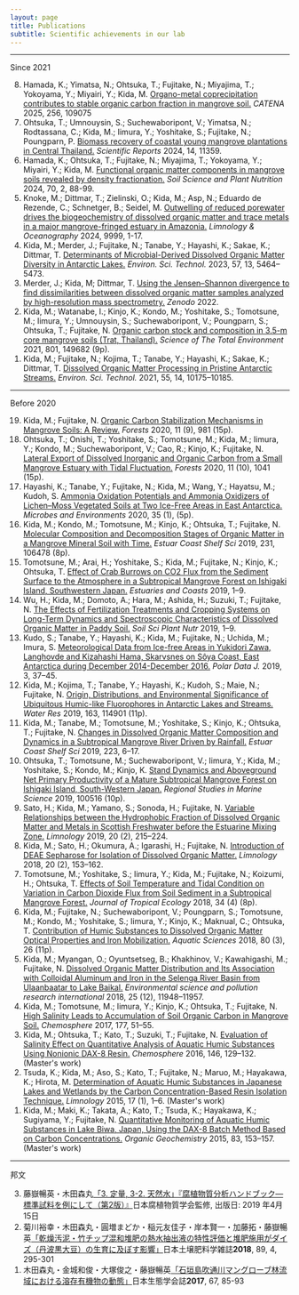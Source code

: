 ```yaml
---
layout: page
title: Publications
subtitle: Scientific achievements in our lab 
---
```


***
Since 2021
<ol reversed>
        <li>Hamada, K.; Yimatsa, N.; Ohtsuka, T.; Fujitake, N.; Miyajima, T.; Yokoyama, Y.; Miyairi, Y.; Kida, M. <a href="https://www.sciencedirect.com/science/article/pii/S0341816225003777">Organo-metal coprecipitation contributes to stable organic carbon fraction in mangrove soil.</a> <i>CATENA</i> 2025, 256, 109075</li>
    <li>Ohtsuka, T.; Umnouysin, S.; Suchewaboripont, V.; Yimatsa, N.; Rodtassana, C.; Kida, M.; Iimura, Y.; Yoshitake, S.; Fujitake, N.; Poungparn, P. <a href="https://www.nature.com/articles/s41598-024-61979-3">Biomass recovery of coastal young mangrove plantations in Central Thailand.</a> <i>Scientific Reports</i> 2024, 14, 11359.</li>
    <li>Hamada, K.; Ohtsuka, T.; Fujitake, N.; Miyajima, T.; Yokoyama, Y.; Miyairi, Y.; Kida, M. <a href="https://www.tandfonline.com/doi/full/10.1080/00380768.2024.2304761">Functional organic matter components in mangrove soils revealed by density fractionation.</a> <i>Soil Science and Plant Nutrition</i> 2024, 70, 2, 88-99.</li>
  <li>Knoke, M.; Dittmar, T.; Zielinski, O.; Kida, M.; Asp, N.; Eduardo de Rezende, C.; Schnetger, B.; Seidel, M. <a href="https://aslopubs.onlinelibrary.wiley.com/doi/10.1002/lno.12473">Outwelling of reduced porewater drives the biogeochemistry of dissolved organic matter and trace metals in a major mangrove-fringed estuary in Amazonia.</a> <i>Limnology & Oceanography</i> 2024, 9999, 1-17.</li>
 <li>Kida, M.; Merder, J.; Fujitake, N.; Tanabe, Y.; Hayashi, K.; Sakae, K.; Dittmar, T. <a href="https://pubs.acs.org/doi/10.1021/acs.est.3c00249">Determinants of Microbial-Derived Dissolved Organic Matter Diversity in Antarctic Lakes.</a> <i>Environ. Sci. Technol.</i> 2023, 57, 13, 5464–5473.</li>
<li>Merder, J.; Kida, M; Dittmar, T. <a href="https://zenodo.org/record/6944777#.YvI6a3bP01I">Using the Jensen–Shannon divergence to find dissimilarities between dissolved organic matter samples analyzed by high-resolution mass spectrometry.</a> <i>Zenodo</i> 2022.</li>
<li>Kida, M.; Watanabe, I.; Kinjo, K.; Kondo, M.; Yoshitake, S.; Tomotsune, M.; Iimura, Y.; Umnouysin, S.; Suchewaboripont, V.; Poungparn, S.; Ohtsuka, T.; Fujitake, N. <a href="https://www.sciencedirect.com/science/article/abs/pii/S0048969721047574">Organic carbon stock and composition in 3.5-m core mangrove soils (Trat, Thailand).</a> <i>Science of The Total Environment</i> 2021, 801, 149682 (9p).</li>
<li>Kida, M.; Fujitake, N.; Kojima, T.; Tanabe, Y.; Hayashi, K.; Sakae, K.; Dittmar, T. <a href="https://pubs.acs.org/doi/10.1021/acs.est.1c03163">Dissolved Organic Matter Processing in Pristine Antarctic Streams.</a> <i>Environ. Sci. Technol.</i> 2021, 55, 14, 10175–10185.</li>
  </ol>

***
Before 2020

<ol reversed>
<li>Kida, M.; Fujitake, N. <a href="https://doi.org/10.3390/f11090981">Organic Carbon Stabilization Mechanisms in Mangrove Soils: A Review.</a> <i>Forests</i> 2020, 11 (9), 981 (15p).</li>
<li>Ohtsuka, T.; Onishi, T.; Yoshitake, S.; Tomotsune, M.; Kida, M.; Iimura, Y.; Kondo, M.; Suchewaboripont, V.; Cao, R.; Kinjo, K.; Fujitake, N. <a href="https://www.mdpi.com/1999-4907/11/10/1041">Lateral Export of Dissolved Inorganic and Organic Carbon from a Small Mangrove Estuary with Tidal Fluctuation.</a> <i>Forests</i> 2020, 11 (10), 1041 (15p).</li>
<li>Hayashi, K.; Tanabe, Y.; Fujitake, N.; Kida, M.; Wang, Y.; Hayatsu, M.; Kudoh, S. <a href="https://doi.org/10.1264/jsme2.me19126">Ammonia Oxidation Potentials and Ammonia Oxidizers of Lichen–Moss Vegetated Soils at Two Ice-Free Areas in East Antarctica.</a> <i>Microbes and Environments</i> 2020, 35 (1), (5p).</li>
<li>Kida, M.; Kondo, M.; Tomotsune, M.; Kinjo, K.; Ohtsuka, T.; Fujitake, N. <a href="https://doi.org/10.1016/j.ecss.2019.106478">Molecular Composition and Decomposition Stages of Organic Matter in a Mangrove Mineral Soil with Time.</a> <i>Estuar Coast Shelf Sci</i> 2019, 231, 106478 (8p).</li>
<li>Tomotsune, M.; Arai, H.; Yoshitake, S.; Kida, M.; Fujitake, N.; Kinjo, K.; Ohtsuka, T. <a href="https://doi.org/10.1007/s12237-019-00667-2">Effect of Crab Burrows on CO2 Flux from the Sediment Surface to the Atmosphere in a Subtropical Mangrove Forest on Ishigaki Island, Southwestern Japan.</a> <i>Estuaries and Coasts</i> 2019, 1–9.</li>
<li>Wu, H.; Kida, M.; Domoto, A.; Hara, M.; Ashida, H.; Suzuki, T.; Fujitake, N. <a href="https://doi.org/10.1080/00380768.2019.1689794">The Effects of Fertilization Treatments and Cropping Systems on Long-Term Dynamics and Spectroscopic Characteristics of Dissolved Organic Matter in Paddy Soil.</a> <i>Soil Sci Plant Nutr</i> 2019, 1–9.</li>
<li>Kudo, S.; Tanabe, Y.; Hayashi, K.; Kida, M.; Fujitake, N.; Uchida, M.; Imura, S. <a href="http://doi.org/10.20575/00000008">Meteorological Data from Ice-free Areas in Yukidori Zawa, Langhovde and Kizahashi Hama, Skarvsnes on Sôya Coast, East Antarctica during December 2014-December 2016.</a> <i>Polar Data J.</i> 2019, 3, 37–45.</li>
<li>Kida, M.; Kojima, T.; Tanabe, Y.; Hayashi, K.; Kudoh, S.; Maie, N.; Fujitake, N. <a href="https://doi.org/10.1016/j.watres.2019.114901">Origin, Distributions, and Environmental Significance of Ubiquitous Humic-like Fluorophores in Antarctic Lakes and Streams.</a> <i>Water Res</i> 2019, 163, 114901 (11p).</li>
<li>Kida, M.; Tanabe, M.; Tomotsune, M.; Yoshitake, S.; Kinjo, K.; Ohtsuka, T.; Fujitake, N. <a href="https://doi.org/10.1016/j.ecss.2019.04.029">Changes in Dissolved Organic Matter Composition and Dynamics in a Subtropical Mangrove River Driven by Rainfall.</a> <i>Estuar Coast Shelf Sci</i> 2019, 223, 6–17.</li>
<li>Ohtsuka, T.; Tomotsune, M.; Suchewaboripont, V.; Iimura, Y.; Kida, M.; Yoshitake, S.; Kondo, M.; Kinjo, K. <a href="https://doi.org/10.1016/j.rsma.2019.100516">Stand Dynamics and Aboveground Net Primary Productivity of a Mature Subtropical Mangrove Forest on Ishigaki Island, South-Western Japan.</a> <i>Regional Studies in Marine Science</i> 2019, 100516 (10p).</li>
<li>Sato, H.; Kida, M.; Yamano, S.; Sonoda, H.; Fujitake, N. <a href="https://doi.org/10.1007/s10201-018-0569-8">Variable Relationships between the Hydrophobic Fraction of Dissolved Organic Matter and Metals in Scottish Freshwater before the Estuarine Mixing Zone.</a> <i>Limnology</i> 2019, 20 (2), 215–224.</li>
<li>Kida, M.; Sato, H.; Okumura, A.; Igarashi, H.; Fujitake, N. <a href="https://doi.org/10.1007/s10201-018-0561-3">Introduction of DEAE Sepharose for Isolation of Dissolved Organic Matter.</a> <i>Limnology</i> 2018, 20 (2), 153–162.</li>
<li>Tomotsune, M.; Yoshitake, S.; Iimura, Y.; Kida, M.; Fujitake, N.; Koizumi, H.; Ohtsuka, T. <a href="https://doi.org/10.1017/S026646741800024X">Effects of Soil Temperature and Tidal Condition on Variation in Carbon Dioxide Flux from Soil Sediment in a Subtropical Mangrove Forest.</a> <i>Journal of Tropical Ecology</i> 2018, 34 (4) (8p).</li>
<li>Kida, M.; Fujitake, N.; Suchewaboripont, V.; Poungparn, S.; Tomotsune, M.; Kondo, M.; Yoshitake, S.; Iimura, Y.; Kinjo, K.; Maknual, C.; Ohtsuka, T. <a href="https://doi.org/10.1007/s00027-018-0578-z">Contribution of Humic Substances to Dissolved Organic Matter Optical Properties and Iron Mobilization.</a> <i>Aquatic Sciences</i> 2018, 80 (3), 26 (11p).</li>
<li>Kida, M.; Myangan, O.; Oyuntsetseg, B.; Khakhinov, V.; Kawahigashi, M.; Fujitake, N. <a href="https://doi.org/10.1007/s11356-018-1462-z">Dissolved Organic Matter Distribution and Its Association with Colloidal Aluminum and Iron in the Selenga River Basin from Ulaanbaatar to Lake Baikal.</a> <i>Environmental science and pollution research international</i> 2018, 25 (12), 11948–11957.</li>
<li>Kida, M.; Tomotsune, M.; Iimura, Y.; Kinjo, K.; Ohtsuka, T.; Fujitake, N. <a href="https://doi.org/10.1016/j.chemosphere.2017.02.074">High Salinity Leads to Accumulation of Soil Organic Carbon in Mangrove Soil.</a> <i>Chemosphere</i> 2017, 177, 51–55.</li>
<li>Kida, M.; Ohtsuka, T.; Kato, T.; Suzuki, T.; Fujitake, N. <a href="https://doi.org/10.1016/j.chemosphere.2015.12.031">Evaluation of Salinity Effect on Quantitative Analysis of Aquatic Humic Substances Using Nonionic DAX-8 Resin.</a> <i>Chemosphere</i> 2016, 146, 129–132. (Master's work)</li>
<li>Tsuda, K.; Kida, M.; Aso, S.; Kato, T.; Fujitake, N.; Maruo, M.; Hayakawa, K.; Hirota, M. <a href="https://doi.org/10.1007/s10201-015-0455-6">Determination of Aquatic Humic Substances in Japanese Lakes and Wetlands by the Carbon Concentration-Based Resin Isolation Technique.</a> <i>Limnology</i> 2015, 17 (1), 1–6. (Master's work)</li>
<li>Kida, M.; Maki, K.; Takata, A.; Kato, T.; Tsuda, K.; Hayakawa, K.; Sugiyama, Y.; Fujitake, N. <a href="https://doi.org/10.1016/j.orggeochem.2015.03.015">Quantitative Monitoring of Aquatic Humic Substances in Lake Biwa, Japan, Using the DAX-8 Batch Method Based on Carbon Concentrations.</a> <i>Organic Geochemistry</i> 2015, 83, 153–157. (Master's work)</li>
</ol>

***
邦文

<ol reversed>
<li>藤嶽暢英・木田森丸<a href="http://www.research.kobe-u.ac.jp/ans-soil/jhss/publishing.html#books">「3. 定量, 3-2. 天然水」『腐植物質分析ハンドブック―標準試料を例にして（第2版）』</a>日本腐植物質学会監修, 出版日: 2019 年4月15日</li>
<li>菊川裕幸・木田森丸・圓増まどか・稲元友佳子・岸本賢一・加藤拓・藤嶽暢英<a href="https://www.jstage.jst.go.jp/article/dojo/89/4/89_890406/_article/-char/ja/">「乾燥汚泥・竹チップ混和堆肥の熱水抽出液の特性評価と堆肥施用がダイズ（丹波黒大豆）の生育に及ぼす影響」</a>日本土壌肥料学雑誌<b>2018</b>, 89, 4, 295-301</li>
<li>木田森丸・金城和俊・大塚俊之・藤嶽暢英<a href="https://www.jstage.jst.go.jp/article/seitai/67/2/67_85/_article/-char/ja/">「石垣島吹通川マングローブ林流域における溶存有機物の動態」</a>日本生態学会誌<b>2017</b>, 67, 85-93</li>
</ol>
